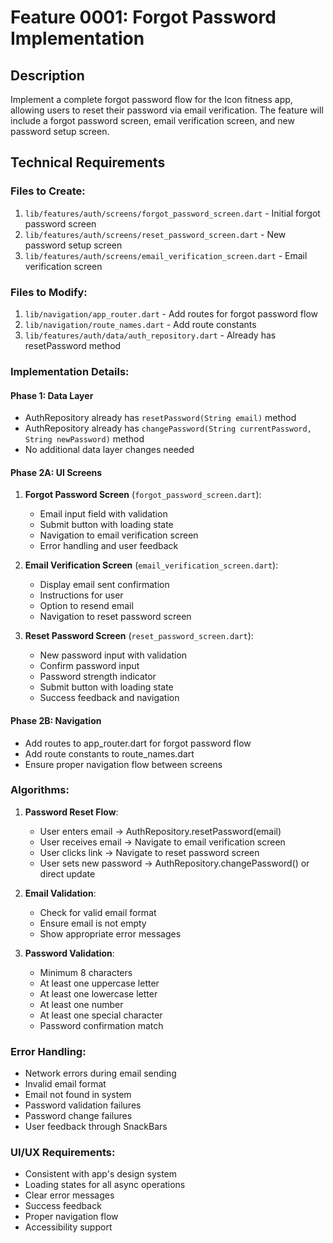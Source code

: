 # Feature 0001: Forgot Password Implementation

## Description
Implement a complete forgot password flow for the Icon fitness app, allowing users to reset their password via email verification. The feature will include a forgot password screen, email verification screen, and new password setup screen.

## Technical Requirements

### Files to Create:
1. `lib/features/auth/screens/forgot_password_screen.dart` - Initial forgot password screen
2. `lib/features/auth/screens/reset_password_screen.dart` - New password setup screen
3. `lib/features/auth/screens/email_verification_screen.dart` - Email verification screen

### Files to Modify:
1. `lib/navigation/app_router.dart` - Add routes for forgot password flow
2. `lib/navigation/route_names.dart` - Add route constants
3. `lib/features/auth/data/auth_repository.dart` - Already has resetPassword method

### Implementation Details:

#### Phase 1: Data Layer
- AuthRepository already has `resetPassword(String email)` method
- AuthRepository already has `changePassword(String currentPassword, String newPassword)` method
- No additional data layer changes needed

#### Phase 2A: UI Screens
1. **Forgot Password Screen** (`forgot_password_screen.dart`):
   - Email input field with validation
   - Submit button with loading state
   - Navigation to email verification screen
   - Error handling and user feedback

2. **Email Verification Screen** (`email_verification_screen.dart`):
   - Display email sent confirmation
   - Instructions for user
   - Option to resend email
   - Navigation to reset password screen

3. **Reset Password Screen** (`reset_password_screen.dart`):
   - New password input with validation
   - Confirm password input
   - Password strength indicator
   - Submit button with loading state
   - Success feedback and navigation

#### Phase 2B: Navigation
- Add routes to app_router.dart for forgot password flow
- Add route constants to route_names.dart
- Ensure proper navigation flow between screens

### Algorithms:
1. **Password Reset Flow**:
   - User enters email → AuthRepository.resetPassword(email)
   - User receives email → Navigate to email verification screen
   - User clicks link → Navigate to reset password screen
   - User sets new password → AuthRepository.changePassword() or direct update

2. **Email Validation**:
   - Check for valid email format
   - Ensure email is not empty
   - Show appropriate error messages

3. **Password Validation**:
   - Minimum 8 characters
   - At least one uppercase letter
   - At least one lowercase letter
   - At least one number
   - At least one special character
   - Password confirmation match

### Error Handling:
- Network errors during email sending
- Invalid email format
- Email not found in system
- Password validation failures
- Password change failures
- User feedback through SnackBars

### UI/UX Requirements:
- Consistent with app's design system
- Loading states for all async operations
- Clear error messages
- Success feedback
- Proper navigation flow
- Accessibility support 